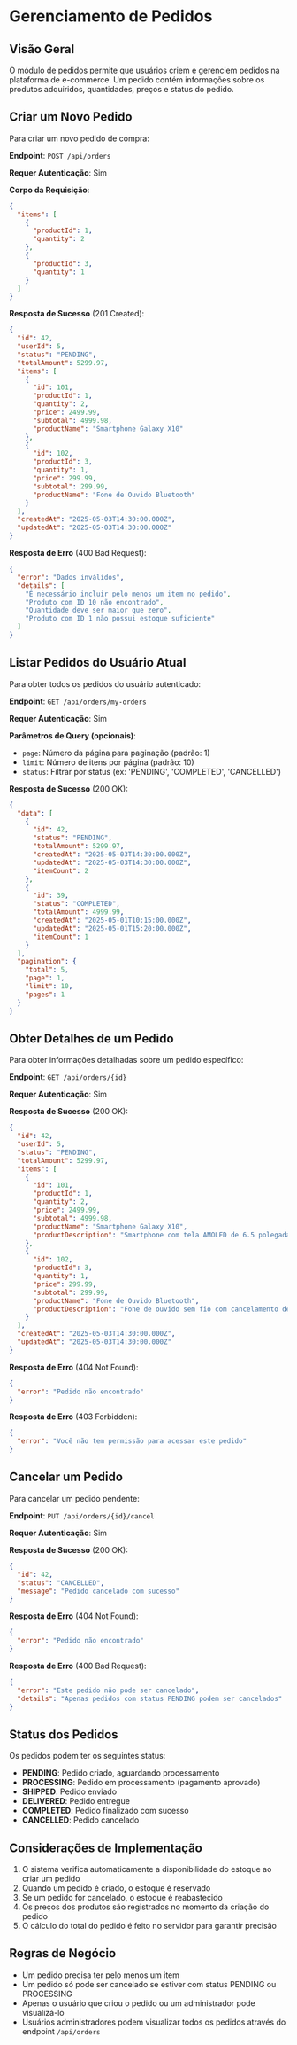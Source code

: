 # Gerenciamento de Pedidos

## Visão Geral

O módulo de pedidos permite que usuários criem e gerenciem pedidos na plataforma de e-commerce. Um pedido contém informações sobre os produtos adquiridos, quantidades, preços e status do pedido.

## Criar um Novo Pedido

Para criar um novo pedido de compra:

**Endpoint**: `POST /api/orders`

**Requer Autenticação**: Sim

**Corpo da Requisição**:

```json
{
  "items": [
    {
      "productId": 1,
      "quantity": 2
    },
    {
      "productId": 3,
      "quantity": 1
    }
  ]
}
```

**Resposta de Sucesso** (201 Created):

```json
{
  "id": 42,
  "userId": 5,
  "status": "PENDING",
  "totalAmount": 5299.97,
  "items": [
    {
      "id": 101,
      "productId": 1,
      "quantity": 2,
      "price": 2499.99,
      "subtotal": 4999.98,
      "productName": "Smartphone Galaxy X10"
    },
    {
      "id": 102,
      "productId": 3,
      "quantity": 1,
      "price": 299.99,
      "subtotal": 299.99,
      "productName": "Fone de Ouvido Bluetooth"
    }
  ],
  "createdAt": "2025-05-03T14:30:00.000Z",
  "updatedAt": "2025-05-03T14:30:00.000Z"
}
```

**Resposta de Erro** (400 Bad Request):

```json
{
  "error": "Dados inválidos",
  "details": [
    "É necessário incluir pelo menos um item no pedido",
    "Produto com ID 10 não encontrado",
    "Quantidade deve ser maior que zero",
    "Produto com ID 1 não possui estoque suficiente"
  ]
}
```

## Listar Pedidos do Usuário Atual

Para obter todos os pedidos do usuário autenticado:

**Endpoint**: `GET /api/orders/my-orders`

**Requer Autenticação**: Sim

**Parâmetros de Query (opcionais)**:

- `page`: Número da página para paginação (padrão: 1)
- `limit`: Número de itens por página (padrão: 10)
- `status`: Filtrar por status (ex: 'PENDING', 'COMPLETED', 'CANCELLED')

**Resposta de Sucesso** (200 OK):

```json
{
  "data": [
    {
      "id": 42,
      "status": "PENDING",
      "totalAmount": 5299.97,
      "createdAt": "2025-05-03T14:30:00.000Z",
      "updatedAt": "2025-05-03T14:30:00.000Z",
      "itemCount": 2
    },
    {
      "id": 39,
      "status": "COMPLETED",
      "totalAmount": 4999.99,
      "createdAt": "2025-05-01T10:15:00.000Z",
      "updatedAt": "2025-05-01T15:20:00.000Z",
      "itemCount": 1
    }
  ],
  "pagination": {
    "total": 5,
    "page": 1,
    "limit": 10,
    "pages": 1
  }
}
```

## Obter Detalhes de um Pedido

Para obter informações detalhadas sobre um pedido específico:

**Endpoint**: `GET /api/orders/{id}`

**Requer Autenticação**: Sim

**Resposta de Sucesso** (200 OK):

```json
{
  "id": 42,
  "userId": 5,
  "status": "PENDING",
  "totalAmount": 5299.97,
  "items": [
    {
      "id": 101,
      "productId": 1,
      "quantity": 2,
      "price": 2499.99,
      "subtotal": 4999.98,
      "productName": "Smartphone Galaxy X10",
      "productDescription": "Smartphone com tela AMOLED de 6.5 polegadas"
    },
    {
      "id": 102,
      "productId": 3,
      "quantity": 1,
      "price": 299.99,
      "subtotal": 299.99,
      "productName": "Fone de Ouvido Bluetooth",
      "productDescription": "Fone de ouvido sem fio com cancelamento de ruído"
    }
  ],
  "createdAt": "2025-05-03T14:30:00.000Z",
  "updatedAt": "2025-05-03T14:30:00.000Z"
}
```

**Resposta de Erro** (404 Not Found):

```json
{
  "error": "Pedido não encontrado"
}
```

**Resposta de Erro** (403 Forbidden):

```json
{
  "error": "Você não tem permissão para acessar este pedido"
}
```

## Cancelar um Pedido

Para cancelar um pedido pendente:

**Endpoint**: `PUT /api/orders/{id}/cancel`

**Requer Autenticação**: Sim

**Resposta de Sucesso** (200 OK):

```json
{
  "id": 42,
  "status": "CANCELLED",
  "message": "Pedido cancelado com sucesso"
}
```

**Resposta de Erro** (404 Not Found):

```json
{
  "error": "Pedido não encontrado"
}
```

**Resposta de Erro** (400 Bad Request):

```json
{
  "error": "Este pedido não pode ser cancelado",
  "details": "Apenas pedidos com status PENDING podem ser cancelados"
}
```

## Status dos Pedidos

Os pedidos podem ter os seguintes status:

- **PENDING**: Pedido criado, aguardando processamento
- **PROCESSING**: Pedido em processamento (pagamento aprovado)
- **SHIPPED**: Pedido enviado
- **DELIVERED**: Pedido entregue
- **COMPLETED**: Pedido finalizado com sucesso
- **CANCELLED**: Pedido cancelado

## Considerações de Implementação

1. O sistema verifica automaticamente a disponibilidade do estoque ao criar um pedido
2. Quando um pedido é criado, o estoque é reservado
3. Se um pedido for cancelado, o estoque é reabastecido
4. Os preços dos produtos são registrados no momento da criação do pedido
5. O cálculo do total do pedido é feito no servidor para garantir precisão

## Regras de Negócio

- Um pedido precisa ter pelo menos um item
- Um pedido só pode ser cancelado se estiver com status PENDING ou PROCESSING
- Apenas o usuário que criou o pedido ou um administrador pode visualizá-lo
- Usuários administradores podem visualizar todos os pedidos através do endpoint `/api/orders`
